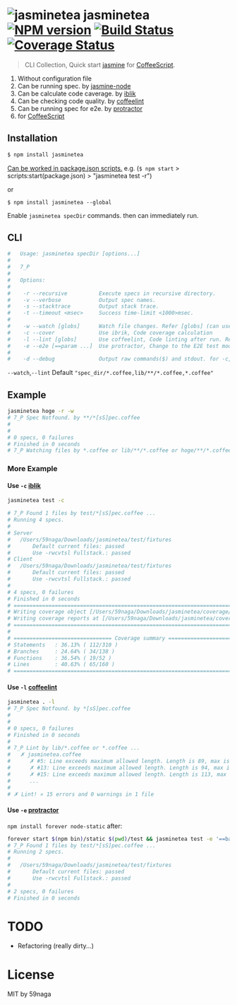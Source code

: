 # ![jasminetea][.svg] jasminetea [![NPM version][npm-image]][npm] [![Build Status][travis-image]][travis] [![Coverage Status][coveralls-image]][coveralls]

> CLI Collection, Quick start [jasmine][d-1] for [CoffeeScript][d-5].

1. Without configuration file
2. Can be running spec. by [jasmine-node][d-1]
3. Can be calculate code caverage. by [iblik][d-2]
4. Can be checking code quality. by [coffeelint][d-3]
4. Can be running spec for e2e. by [protractor][d-4]
5. for [CoffeeScript][d-5]

## Installation
```bash
$ npm install jasminetea
```

[Can be worked in package.json scripts.][1] e.g. (`$ npm start` > scripts:start(package.json) > "jasminetea test -r")

or
```
$ npm install jasminetea --global
```
Enable `jasminetea specDir` commands. then can immediately run.

## CLI
```bash
#   Usage: jasminetea specDir [options...]
# 
#   7_P
# 
#   Options:
# 
#    -r --recursive          Execute specs in recursive directory.
#    -v --verbose            Output spec names.
#    -s --stacktrace         Output stack trace.
#    -t --timeout <msec>     Success time-limit <1000>msec.
#
#    -w --watch [globs]      Watch file changes. Refer [globs] (can use "," separator)
#    -c --cover              Use ibrik, Code coverage calculation
#    -l --lint [globs]       Use coffeelint, Code linting after run. Refer [globs] (can use "," separator)
#    -e --e2e [==param ...]  Use protractor, Change to the E2E test mode.
#
#    -d --debug              Output raw commands($) and stdout. for -c,-l,-e
```

`--watch`,`--lint` Default `"spec_dir/*.coffee,lib/**/*.coffee,*.coffee"`

## Example
```bash
jasminetea hoge -r -w
# 7_P Spec Notfound. by **/*[sS]pec.coffee
# 
# 
# 0 specs, 0 failures
# Finished in 0 seconds
# 7_P Watching files by *.coffee or lib/**/*.coffee or hoge/**/*.coffee ...
```

### More Example

#### Use `-c` [iblik][d-2]

```bash
jasminetea test -c

# 7_P Found 1 files by test/*[sS]pec.coffee ...
# Running 4 specs.
# 
# Server
#   /Users/59naga/Downloads/jasminetea/test/fixtures
#       Default current files: passed
#       Use -rwcvtsl Fullstack.: passed
# Client
#   /Users/59naga/Downloads/jasminetea/test/fixtures
#       Default current files: passed
#       Use -rwcvtsl Fullstack.: passed
# 
# 4 specs, 0 failures
# Finished in 0 seconds
# =============================================================================
# Writing coverage object [/Users/59naga/Downloads/jasminetea/coverage/coverage.json]
# Writing coverage reports at [/Users/59naga/Downloads/jasminetea/coverage]
# =============================================================================
# 
# =============================== Coverage summary ===============================
# Statements   : 36.13% ( 112/310 )
# Branches     : 24.64% ( 34/138 )
# Functions    : 36.54% ( 19/52 )
# Lines        : 40.63% ( 65/160 )
# ================================================================================
```

#### Use `-l` [coffeelint][d-3]

```bash
jasminetea . -l
# 7_P Spec Notfound. by *[sS]pec.coffee
# 
# 
# 0 specs, 0 failures
# Finished in 0 seconds
# 
# 7_P Lint by lib/*.coffee or *.coffee ...
#   ✗ jasminetea.coffee
#      ✗ #5: Line exceeds maximum allowed length. Length is 89, max is 80.
#      ✗ #13: Line exceeds maximum allowed length. Length is 94, max is 80.
#      ✗ #15: Line exceeds maximum allowed length. Length is 113, max is 80.
#      ...
# 
# ✗ Lint! » 15 errors and 0 warnings in 1 file
```

#### Use `-e` [protractor][d-4]

`npm install forever node-static` after:

```bash
forever start $(npm bin)/static $(pwd)/test && jasminetea test -e '==baseUrl http://127.0.0.1:8080/'
# 7_P Found 1 files by test/*[sS]pec.coffee ...
# Running 2 specs.
# 
#   /Users/59naga/Downloads/jasminetea/test/fixtures
#       Default current files: passed
#       Use -rwcvtsl Fullstack.: passed
# 
# 2 specs, 0 failures
# Finished in 0 seconds
```

# TODO
* Refactoring (really dirty...)

License
=========================
MIT by 59naga

[.svg]: https://cdn.rawgit.com/59naga/jasminetea/master/.svg

[npm-image]: https://badge.fury.io/js/jasminetea.svg
[npm]: https://npmjs.org/package/jasminetea
[travis-image]: https://travis-ci.org/59naga/jasminetea.svg?branch=master
[travis]: https://travis-ci.org/59naga/jasminetea
[coveralls-image]: https://coveralls.io/repos/59naga/jasminetea/badge.svg?branch=master
[coveralls]: https://coveralls.io/r/59naga/jasminetea?branch=master

[d-1]: https://github.com/mhevery/jasmine-node
[d-2]: https://github.com/Constellation/ibrik
[d-3]: http://coffeelint.org/
[d-4]: http://angular.github.io/protractor/
[d-5]: http://coffeescript.org/

[1]: http://www.jayway.com/2014/03/28/running-scripts-with-npm/

